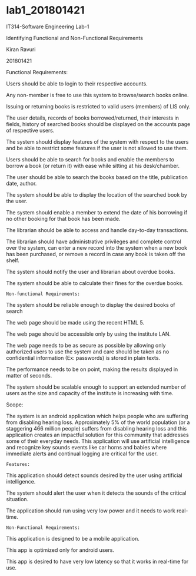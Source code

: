 # lab1_201801421
IT314-Software Engineering Lab-1  

Identifying Functional and Non-Functional Requirements 

Kiran Ravuri 

201801421 

Functional Requirements:	 

Users should be able to login to their respective accounts.


Any non-member is free to use this system to browse/search books online. 


Issuing or returning books is restricted to valid users (members) of LIS only. 


The user details, records of books borrowed/returned, their interests in fields, history of searched books should be displayed on the accounts page of respective users. 


The system should display features of the system with respect to the users and be able to restrict some features if the user is not allowed to use them. 


Users should be able to search for books and enable the members to borrow a book (or return it) with ease while sitting at his desk/chamber. 


The user should be able to search the books based on the title, publication date, author. 


The system should be able to display the location of the searched book by the user. 


The system should enable a member to extend the date of his borrowing if no other booking for that book has been made. 


The librarian should be able to access and handle day-to-day transactions. 


The librarian should have administrative privileges and complete control over the system, can enter a new record into the system when a new book has been purchased, or remove a record in case any book is taken off the shelf.  


The system should notify the user and librarian about overdue books. 


The system should be able to calculate their fines for the overdue books.  


	Non-functional Requirements: 
  

The system should be reliable enough to display the desired books of search  


The web page should be made using the recent HTML 5. 


The web page should be accessible only by using the institute LAN. 


The web page needs to be as secure as possible by allowing only authorized users to use the system and care should be taken as no confidential information (Ex: passwords) is stored in plain texts. 


The performance needs to be on point, making the results displayed in matter of seconds. 


The system should be scalable enough to support an extended number of users as the size and capacity of the institute is increasing with time. 


 

Scope: 


The system is an android application which helps people who are suffering from disabling hearing loss. Approximately 5% of the world population (or a staggering 466 million people) suffers from disabling hearing loss and this application creates an impactful solution for this community that addresses some of their everyday needs. This application will use artificial intelligence and recognize key sounds events like car horns and babies where immediate alerts and continual logging are critical for the user. 


	Features: 
  

This application should detect sounds desired by the user using artificial intelligence. 


The system should alert the user when it detects the sounds of the critical situation. 


The application should run using very low power and it needs to work real-time. 


	Non-Functional Requirements: 
  

This application is designed to be a mobile application. 


This app is optimized only for android users. 


This app is desired to have very low latency so that it works in real-time for use.	 
